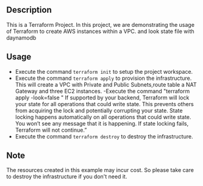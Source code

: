## Description

This is a Terraform  Project. In this project, we are demonstrating the usage of Terraform to create AWS instances within a VPC.
and look state file with daynamodb 
## Usage

- Execute the command `terraform init` to setup the project workspace.
- Execute the command `terraform apply` to provision the infrastructure. This will create a VPC with Private and Public Subnets,route table a NAT Gateway and three EC2 instances. 
-Execute the command "terraform apply -look=false " If supported by your backend, Terraform will lock your state for all operations that could write state. This prevents others from acquiring the lock and potentially corrupting your state.
State locking happens automatically on all operations that could write state. You won’t see any message that it is happening. If state locking fails, Terraform will not continue.”
- Execute the command `terraform destroy` to destroy the infrastructure.

## Note

The resources created in this example may incur cost. So please take care to destroy the infrastructure if you don't need it.